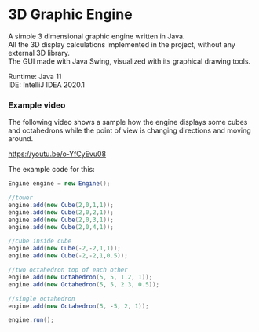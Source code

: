 # 3D Graphic Engine
A simple 3 dimensional graphic engine written in Java.  
All the 3D display calculations implemented in the project,
without any external 3D library.  
The GUI made with Java Swing, visualized with its graphical drawing tools.

Runtime: Java 11  
IDE: IntelliJ IDEA 2020.1

### Example video
The following video shows a sample how the engine displays some cubes and 
octahedrons while the point of view is changing directions 
and moving around.   

https://youtu.be/o-YfCyEvu08

The example code for this:

```java
Engine engine = new Engine();

//tower
engine.add(new Cube(2,0,1,1));
engine.add(new Cube(2,0,2,1));
engine.add(new Cube(2,0,3,1));
engine.add(new Cube(2,0,4,1));

//cube inside cube
engine.add(new Cube(-2,-2,1,1));
engine.add(new Cube(-2,-2,1,0.5));

//two octahedron top of each other
engine.add(new Octahedron(5, 5, 1.2, 1));
engine.add(new Octahedron(5, 5, 2.3, 0.5));

//single octahedron
engine.add(new Octahedron(5, -5, 2, 1));

engine.run();
```



